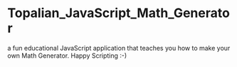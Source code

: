 # Topalian_JavaScript_Math_Generator
a fun educational JavaScript application that teaches you how to make your own Math Generator. Happy Scripting :-)
